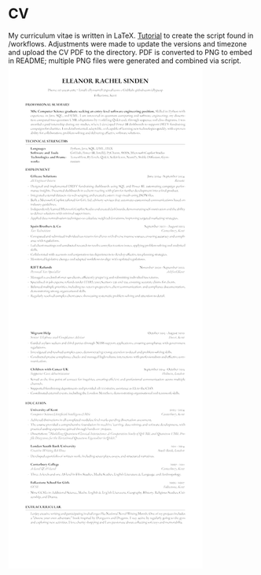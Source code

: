 # CV
My curriculum vitae is written in LaTeX. [Tutorial](https://medium.com/@jasonzhang02/automating-resumes-with-overleaf-github-and-github-actions-4f131a333939) to create the script found in /workflows. Adjustments were made to update the versions and timezone and upload the CV PDF to the directory. PDF is converted to PNG to embed in README; multiple PNG files were generated and combined via script. 
![CV Image](cv.png)
